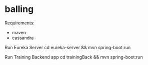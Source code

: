# balling

Requirements:
- maven
- cassandra



Run Eureka Server
cd eureka-server && mvn spring-boot:run
 
Run Training Backend app
cd trainingBack && mvn spring-boot:run
